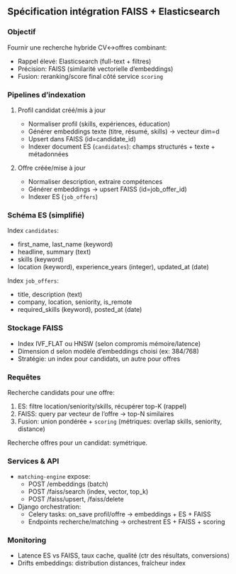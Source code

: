 ## Spécification intégration FAISS + Elasticsearch

### Objectif
Fournir une recherche hybride CV↔offres combinant:
- Rappel élevé: Elasticsearch (full-text + filtres)
- Précision: FAISS (similarité vectorielle d’embeddings)
- Fusion: reranking/score final côté service `scoring`

### Pipelines d’indexation
1) Profil candidat créé/mis à jour
   - Normaliser profil (skills, expériences, éducation)
   - Générer embeddings texte (titre, résumé, skills) → vecteur dim=d
   - Upsert dans FAISS (id=candidate_id)
   - Indexer document ES (`candidates`): champs structurés + texte + métadonnées

2) Offre créée/mise à jour
   - Normaliser description, extraire compétences
   - Générer embeddings → upsert FAISS (id=job_offer_id)
   - Indexer ES (`job_offers`)

### Schéma ES (simplifié)
Index `candidates`:
- first_name, last_name (keyword)
- headline, summary (text)
- skills (keyword)
- location (keyword), experience_years (integer), updated_at (date)

Index `job_offers`:
- title, description (text)
- company, location, seniority, is_remote
- required_skills (keyword), posted_at (date)

### Stockage FAISS
- Index IVF_FLAT ou HNSW (selon compromis mémoire/latence)
- Dimension d selon modèle d’embeddings choisi (ex: 384/768)
- Stratégie: un index pour candidats, un autre pour offres

### Requêtes
Recherche candidats pour une offre:
1. ES: filtre location/seniority/skills, récupérer top-K (rappel)
2. FAISS: query par vecteur de l’offre → top-N similaires
3. Fusion: union pondérée + `scoring` (métriques: overlap skills, seniority, distance)

Recherche offres pour un candidat: symétrique.

### Services & API
- `matching-engine` expose:
  - POST /embeddings (batch)
  - POST /faiss/search (index, vector, top_k)
  - POST /faiss/upsert, /faiss/delete
- Django orchestration:
  - Celery tasks: on_save profil/offre → embeddings + ES + FAISS
  - Endpoints recherche/matching → orchestrent ES + FAISS + scoring

### Monitoring
- Latence ES vs FAISS, taux cache, qualité (ctr des résultats, conversions)
- Drifts embeddings: distribution distances, fraîcheur index


